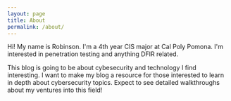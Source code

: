 ```yaml
---
layout: page
title: About
permalink: /about/
---
```


Hi! My name is Robinson. I'm a 4th year CIS major at Cal Poly Pomona. I'm interested in penetration testing and anything DFIR related.

This blog is going to be about cybesecurity and technology I find interesting. I want to make my blog a resource for those interested to learn in depth about cybersecurity topics. Expect to see detailed walkthroughs about my ventures into this field!
